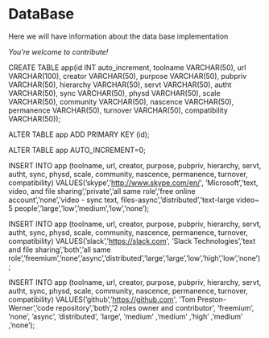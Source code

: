 # DataBase

Here we will have information about the data base implementation

*You're welcome to contribute!*

CREATE TABLE app(id INT auto_increment,
			toolname VARCHAR(50),
url VARCHAR(100), 
			creator VARCHAR(50),
			purpose VARCHAR(50),
			pubpriv VARCHAR(50),
			hierarchy VARCHAR(50),
			servt VARCHAR(50),
			autht VARCHAR(50),
			sync VARCHAR(50),
			physd VARCHAR(50),
			scale VARCHAR(50),
			community VARCHAR(50),
			nascence VARCHAR(50),
			permanence VARCHAR(50),
			turnover VARCHAR(50),
			compatibility VARCHAR(50));

ALTER TABLE app
	ADD PRIMARY KEY (id);

ALTER TABLE app AUTO_INCREMENT=0;

INSERT INTO app (toolname, url, creator, purpose, pubpriv, hierarchy, servt, autht, sync, physd, scale, community, nascence, permanence, turnover, compatibility)
	VALUES(’skype’,’http://www.skype.com/en/', ’Microsoft’,’text, video,
and file sharing’,’private’,’all same role’,’free online account’,’none’,’video - sync 
text, files-async’,’distributed’,’text-large video~ 5 people’,’large’,’low’,’medium’,’low’,’none’);

INSERT INTO app (toolname, url, creator, purpose, pubpriv, hierarchy, servt, autht, sync, physd, scale, community, nascence, permanence, turnover, compatibility)
	VALUES(’slack’,’https://slack.com', ’Slack Technologies’,’text and
file sharing’,’both’,’all same role’,’freemium’,’none’,’async’,’distributed’,’large’,’large’,’low’,’high’,’low’,’none’);

INSERT INTO app (toolname, url, creator, purpose, pubpriv, hierarchy, servt, autht, sync, physd, scale, community, nascence, permanence, turnover, compatibility)
	VALUES(’github’,’https://github.com', ’Tom Preston-Werner’,’code repository’,’both’,’2 roles owner and contributor’, ’freemium’, ’none’, ’async’, ’distributed’, ’large’, ’medium’ ,’medium’ ,’high’ ,’medium’ ,’none’);
